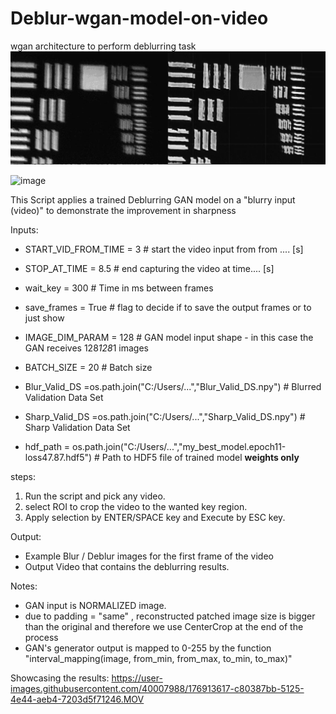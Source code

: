 # Deblur-wgan-model-on-video
 wgan architecture to perform deblurring task
![img.png](img.png)

![image](https://user-images.githubusercontent.com/40007988/176914601-8b19f42f-b9a1-4d6c-ba2e-905a96c2adae.png)


This Script applies a trained Deblurring GAN model on a "blurry input (video)" to demonstrate the improvement in sharpness

Inputs:
* START_VID_FROM_TIME = 3  # start the video input from from .... [s]
* STOP_AT_TIME = 8.5 # end capturing the video at time.... [s]
* wait_key = 300  # Time in ms between frames
* save_frames = True # flag to decide if to save the output frames or to just show
* IMAGE_DIM_PARAM = 128 # GAN model input shape - in this case the GAN receives 128*128*1 images
* BATCH_SIZE = 20  # Batch size

* Blur_Valid_DS =os.path.join("C:/Users/...","Blur_Valid_DS.npy") # Blurred Validation Data Set
* Sharp_Valid_DS =os.path.join("C:/Users/...","Sharp_Valid_DS.npy") # Sharp Validation Data Set
* hdf_path = os.path.join("C:/Users/...","my_best_model.epoch11-loss47.87.hdf5") # Path to HDF5 file of trained model **weights only**

steps:
1. Run the script and pick any video.
2. select ROI to crop the video to the wanted key region.
3. Apply selection by ENTER/SPACE key and Execute by ESC key.

Output:
* Example Blur / Deblur images for the first frame of the video
* Output Video that contains the deblurring results.

Notes:
* GAN input is NORMALIZED image.
* due to padding = "same" , reconstructed patched image size is bigger than the original and therefore we use CenterCrop at the end of the process
* GAN's generator output is mapped to 0-255 by the function "interval_mapping(image, from_min, from_max, to_min, to_max)"

Showcasing the results:
https://user-images.githubusercontent.com/40007988/176913617-c80387bb-5125-4e44-aeb4-7203d5f71246.MOV


